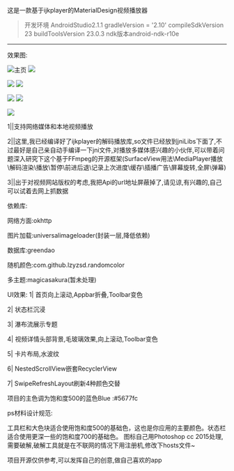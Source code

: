 这是一款基于ijkplayer的MaterialDesign视频播放器
 
   >开发环境
   > AndroidStudio2.1.1
   >  gradleVersion = '2.10'
   > compileSdkVersion 23
   > buildToolsVersion 23.0.3
   > ndk版本android-ndk-r10e 
   
 -- --

效果图:

![主页](https://raw.githubusercontent.com/shonegg/PaPaPlayer/master/ScreenShots/Screenshot_2016-07-23-12-21-31.png)
![](https://raw.githubusercontent.com/shonegg/PaPaPlayer/master/ScreenShots/Screenshot_2016-07-23-12-35-01.png)

![](https://raw.githubusercontent.com/shonegg/PaPaPlayer/master/ScreenShots/Screenshot_2016-07-23-12-22-45.png)
![](https://raw.githubusercontent.com/shonegg/PaPaPlayer/master/ScreenShots/Screenshot_2016-07-23-12-25-10.png)

![](https://raw.githubusercontent.com/shonegg/PaPaPlayer/master/ScreenShots/Screenshot_2016-07-23-12-31-16.png)
![](https://raw.githubusercontent.com/shonegg/PaPaPlayer/master/ScreenShots/Screenshot_2016-07-23-12-32-58.png)

![](https://raw.githubusercontent.com/shonegg/PaPaPlayer/master/ScreenShots/Screenshot_2016-07-23-12-35-37.png)

1||支持网络媒体和本地视频播放

2||这里,我已经编译好了ijkplayer的解码播放库,so文件已经放到jniLibs下面了,不过最好是自己亲自动手编译一下jni文件,对播放多媒体感兴趣的小伙伴,可以带着问题深入研究下这个基于FFmpeg的开源框架(SurfaceView用法\MediaPlayer播放\解码渲染\播放\暂停\前进后退\记录上次进度\缓存\插播广告\屏幕旋转,全屏\弹幕)

3||出于对视频网站版权的考虑,我把Api的url地址屏蔽掉了,请见谅,有兴趣的,自己可以试着去网上抓数据

依赖库:

网络方面:okhttp

图片加载:universalimageloader(封装一层,降低依赖)

数据库:greendao

随机颜色:com.github.lzyzsd.randomcolor

多主题:magicasakura(暂未处理)

UI效果:
1| 首页向上滚动,Appbar折叠,Toolbar变色

2| 状态栏沉浸

3| 瀑布流展示专题

4| 视频详情头部背景,毛玻璃效果,向上滚动,Toolbar变色

5| 卡片布局,水波纹

6| NestedScrollView嵌套RecyclerView

7| SwipeRefreshLayout刷新4种颜色交替

项目的主色调为饱和度500的蓝色Blue :#5677fc 

ps材料设计规范:

工具栏和大色块适合使用饱和度500的基础色，这也是你应用的主要颜色。状态栏适合使用更深一些的饱和度700的基础色。
图标自己用Photoshop cc 2015处理,需要破解,破解工具就是在不联网的情况下用注册机,修改下hosts文件~

项目开源仅供参考,可以发挥自己的创意,做自己喜欢的app